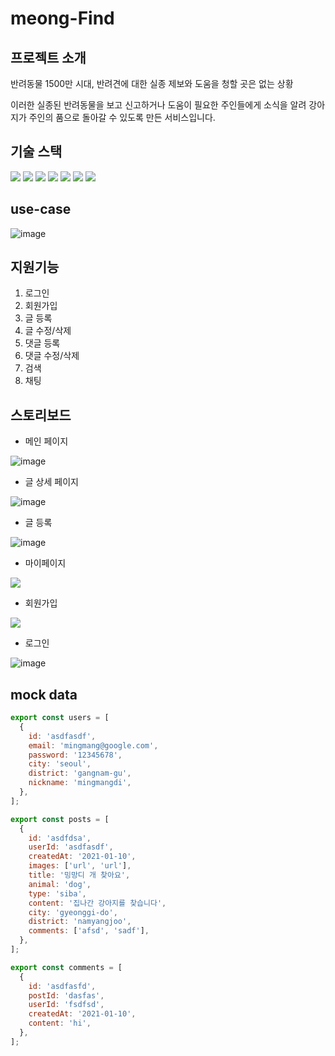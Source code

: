 # meong-Find

## 프로젝트 소개

반려동물 1500만 시대, 반려견에 대한 실종 제보와 도움을 청할 곳은 없는 상황

이러한 실종된 반려동물을 보고 신고하거나 도움이 필요한 주인들에게 소식을 알려 강아지가 주인의 품으로 돌아갈 수 있도록 만든 서비스입니다.

## 기술 스택

<img src="https://img.shields.io/badge/Javascript-F7DF1E?style=for-the-badge&logo=javascript&logoColor=black"> <img src="https://img.shields.io/badge/html-E34F26?style=for-the-badge&logo=HTML5&logoColor=white">
<img src="https://img.shields.io/badge/css3-F43059?style=for-the-badge&logo=css3&logoColor=white">
<img src="https://img.shields.io/badge/webpack-8DD6F9?style=for-the-badge&logo=webpack&logoColor=black"> <img src="https://img.shields.io/badge/express-000000?style=for-the-badge&logo=express&logoColor=white"> <img src="https://img.shields.io/badge/sass-CC6699?style=for-the-badge&logo=sass&logoColor=black"> <img src="https://img.shields.io/badge/babel-F9DC3E?style=for-the-badge&logo=babel&logoColor=black">

## use-case

![image](https://user-images.githubusercontent.com/52738906/148763699-f840f47a-99a0-4771-845c-3467a9cc0da5.png)

## 지원기능

1. 로그인
2. 회원가입
3. 글 등록
4. 글 수정/삭제
5. 댓글 등록
6. 댓글 수정/삭제
7. 검색
8. 채팅

## 스토리보드

- 메인 페이지

![image](https://user-images.githubusercontent.com/53730691/148711206-e4126cc8-b222-4a55-b1b1-6725f6cde0c9.png)

- 글 상세 페이지

![image](https://user-images.githubusercontent.com/53730691/148711265-21816478-57a6-4309-97c1-93216f3636ed.png)

- 글 등록

![image](https://user-images.githubusercontent.com/53730691/148711177-49fb4c35-2746-4dd9-b187-06c9d2f429c3.png)

- 마이페이지

![](https://images.velog.io/images/mingsomm/post/51476dbe-dfd7-4b43-95b9-811b87593707/%E1%84%89%E1%85%B3%E1%84%8F%E1%85%B3%E1%84%85%E1%85%B5%E1%86%AB%E1%84%89%E1%85%A3%E1%86%BA%202022-01-10%2014.15.32.png)

- 회원가입

![](https://images.velog.io/images/mingsomm/post/41012fb5-ed20-430a-8b3f-099d75e8c2c4/%E1%84%89%E1%85%B3%E1%84%8F%E1%85%B3%E1%84%85%E1%85%B5%E1%86%AB%E1%84%89%E1%85%A3%E1%86%BA%202022-01-10%2014.11.53.png)

- 로그인

![image](https://user-images.githubusercontent.com/53730691/148711370-1db5ed23-e14a-4918-9fc9-a46569e78890.png)

## mock data

```js
export const users = [
  {
    id: 'asdfasdf',
    email: 'mingmang@google.com',
    password: '12345678',
    city: 'seoul',
    district: 'gangnam-gu',
    nickname: 'mingmangdi',
  },
];

export const posts = [
  {
    id: 'asdfdsa',
    userId: 'asdfasdf',
    createdAt: '2021-01-10',
    images: ['url', 'url'],
    title: '밍망디 개 찾아요',
    animal: 'dog',
    type: 'siba',
    content: '집나간 강아지를 찾습니다',
    city: 'gyeonggi-do',
    district: 'namyangjoo',
    comments: ['afsd', 'sadf'],
  },
];

export const comments = [
  {
    id: 'asdfasfd',
    postId: 'dasfas',
    userId: 'fsdfsd',
    createdAt: '2021-01-10',
    content: 'hi',
  },
];
```
